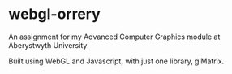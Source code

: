 webgl-orrery
============

An assignment for my Advanced Computer Graphics module at Aberystwyth University

Built using WebGL and Javascript, with just one library, glMatrix.
